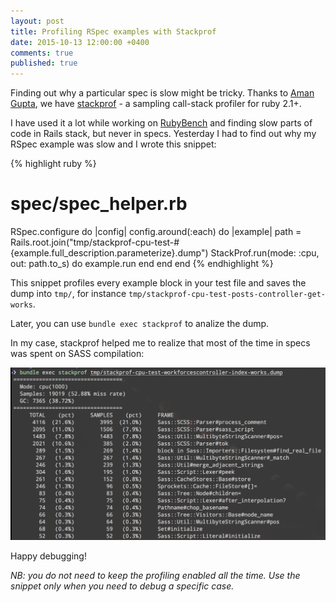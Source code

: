 ```yaml
---
layout: post
title: Profiling RSpec examples with Stackprof
date: 2015-10-13 12:00:00 +0400
comments: true
published: true
---
```


Finding out why a particular spec is slow might be tricky.
Thanks to [Aman Gupta](https://github.com/tmm1), we have [stackprof](https://github.com/tmm1/stackprof) - a sampling call-stack profiler for ruby 2.1+.

I have used it a lot while working on [RubyBench](http://rubybench.com) and finding slow parts of code in Rails stack, but never in specs.
Yesterday I had to find out why my RSpec example was slow and I wrote this snippet:

{% highlight ruby %}
# spec/spec_helper.rb
RSpec.configure do |config|
  config.around(:each) do |example|
    path = Rails.root.join("tmp/stackprof-cpu-test-#{example.full_description.parameterize}.dump")
    StackProf.run(mode: :cpu, out: path.to_s) do
      example.run
    end
  end
end
{% endhighlight %}

This snippet profiles every example block in your test file and saves the dump into `tmp/`, for instance `tmp/stackprof-cpu-test-posts-controller-get-works`.

Later, you can use `bundle exec stackprof` to analize the dump.

In my case, stackprof helped me to realize that most of the time in specs was spent on SASS compilation:

<img src="/assets/post-images/stackprof-rspec.png/" alt="stackprof dump"/>

Happy debugging!

*NB: you do not need to keep the profiling enabled all the time. Use the snippet only when you need to debug a specific case.*
